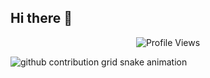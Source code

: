 ## Hi there 👋

<!--
**ataruno/ataruno** is a ✨ _special_ ✨ repository because its `README.md` (this file) appears on your GitHub profile.

Here are some ideas to get you started:

- 🔭 I’m currently working on ...
- 🌱 I’m currently learning ...
- 👯 I’m looking to collaborate on ...
- 🤔 I’m looking for help with ...
- 💬 Ask me about ...
- 📫 How to reach me: ...
- 😄 Pronouns: ...
- ⚡ Fun fact: ...
-->

<p align = "center">
	<img src = "https://komarev.com/ghpvc/?username=ataruno&style=plastic&color=blueviolet" alt = "Profile Views"/>
</p>
<picture>
  <source media="(prefers-color-scheme: dark)" srcset="https://raw.githubusercontent.com/ataruno/ataruno/master/img/snake-dark.svg">
  <source media="(prefers-color-scheme: light)" srcset="https://raw.githubusercontent.com/ataruno/ataruno/master/img/snake.svg">
  <img alt="github contribution grid snake animation" src="https://raw.githubusercontent.com/ataruno/ataruno/master/img/snake.svg">
</picture>